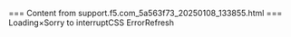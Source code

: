 === Content from support.f5.com_5a563f73_20250108_133855.html ===
Loading×Sorry to interruptCSS ErrorRefresh
